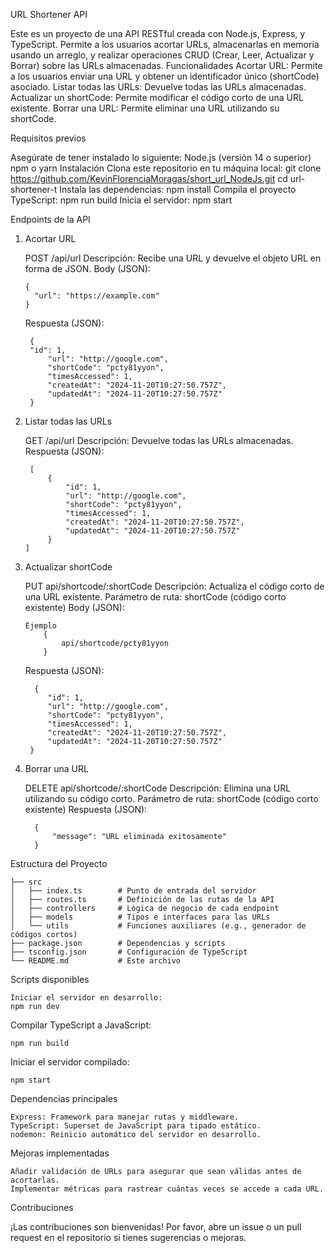 URL Shortener API

Este es un proyecto de una API RESTful creada con Node.js, Express, y TypeScript. Permite a los usuarios acortar URLs, almacenarlas en memoria usando un arreglo, y realizar operaciones CRUD (Crear, Leer, Actualizar y Borrar) sobre las URLs almacenadas.
Funcionalidades
Acortar URL: Permite a los usuarios enviar una URL y obtener un identificador único (shortCode) asociado.
Listar todas las URLs: Devuelve todas las URLs almacenadas.
Actualizar un shortCode: Permite modificar el código corto de una URL existente.
Borrar una URL: Permite eliminar una URL utilizando su shortCode.

Requisitos previos

Asegúrate de tener instalado lo siguiente:
    Node.js (versión 14 o superior)
    npm o yarn
Instalación
    Clona este repositorio en tu máquina local:
    git clone https://github.com/KevinFlorenciaMoragas/short_url_NodeJs.git
    cd url-shortener-t
Instala las dependencias:
   npm install
Compila el proyecto TypeScript:
   npm run build
Inicia el servidor:
   npm start

Endpoints de la API
1. Acortar URL

    POST /api/url
    Descripción: Recibe una URL y devuelve el objeto URL en forma de JSON.
    Body (JSON):

       {
         "url": "https://example.com"
       }

	Respuesta (JSON):

    	{
   	  	"id": 1,
        	"url": "http://google.com",
        	"shortCode": "pcty81yyon",
        	"timesAccessed": 1,
        	"createdAt": "2024-11-20T10:27:50.757Z",
        	"updatedAt": "2024-11-20T10:27:50.757Z"
    	}

2. Listar todas las URLs

    GET /api/url
    Descripción: Devuelve todas las URLs almacenadas.
    Respuesta (JSON):

        [
            {
                "id": 1,
                "url": "http://google.com",
                "shortCode": "pcty81yyon",
                "timesAccessed": 1,
                "createdAt": "2024-11-20T10:27:50.757Z",
                "updatedAt": "2024-11-20T10:27:50.757Z"
            }
       ]

4. Actualizar shortCode

    PUT api/shortcode/:shortCode
    Descripción: Actualiza el código corto de una URL existente.
    Parámetro de ruta: shortCode (código corto existente)
    Body (JSON):

       Ejemplo
           {
               api/shortcode/pcty81yyon
           }        

	Respuesta (JSON):

   		 {
        	"id": 1,
        	"url": "http://google.com",
        	"shortCode": "pcty81yyon",
        	"timesAccessed": 1,
        	"createdAt": "2024-11-20T10:27:50.757Z",
        	"updatedAt": "2024-11-20T10:27:50.757Z"
    	}

4. Borrar una URL

    DELETE api/shortcode/:shortCode
    Descripción: Elimina una URL utilizando su código corto.
    Parámetro de ruta: shortCode (código corto existente)
    Respuesta (JSON):

   		 {
     		 "message": "URL eliminada exitosamente"
   		 }

Estructura del Proyecto

	├── src
	│   ├── index.ts        # Punto de entrada del servidor
	│   ├── routes.ts       # Definición de las rutas de la API
	│   ├── controllers     # Lógica de negocio de cada endpoint
	│   ├── models          # Tipos e interfaces para las URLs
	│   └── utils           # Funciones auxiliares (e.g., generador de códigos cortos)
	├── package.json        # Dependencias y scripts
	├── tsconfig.json       # Configuración de TypeScript
	└── README.md           # Este archivo

Scripts disponibles

    Iniciar el servidor en desarrollo:
	npm run dev

Compilar TypeScript a JavaScript:

	npm run build

Iniciar el servidor compilado:

    npm start

Dependencias principales

    Express: Framework para manejar rutas y middleware.
    TypeScript: Superset de JavaScript para tipado estático.
    nodemon: Reinicio automático del servidor en desarrollo.

Mejoras implementadas

    Añadir validación de URLs para asegurar que sean válidas antes de acortarlas.
    Implementar métricas para rastrear cuántas veces se accede a cada URL.

Contribuciones

¡Las contribuciones son bienvenidas! Por favor, abre un issue o un pull request en el repositorio si tienes sugerencias o mejoras.
